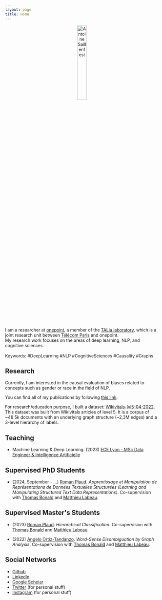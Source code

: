 ```yaml
---
layout: page
title: Home
---
```


<p align="center">
  <img src="{{ site.url }}/public/pictures/me/Antoine_Saillenfest_NB.png" width="25%" alt="Antoine Saillenfest">
</p>

I am a researcher at [onepoint](https://www.groupeonepoint.com/), a member of the [TALia laboratory](https://laboratoire-talia.telecom-paris.fr), which is a joint research unit between [Télécom Paris](https://www.telecom-paris.fr/) and onepoint.<br/>
My research work focuses on the areas of deep learning, NLP, and cognitive sciences.<br/><br/>
Keywords: #DeepLearning #NLP #CognitiveSciences #Causality #Graphs

## Research

Currently, I am interested in the causal evaluation of biases related to concepts such as gender or race in the field of NLP.

You can find all of my publications by following [this link](https://toinesayan.github.io/publications/).

For research/education purpose, I built a dataset: [Wikivitals-lvl5-04-2022](https://github.com/ToineSayan/wikivitals-lvl5-04-2022).
This dataset was built from Wikivitals articles of level 5. It is a corpus of ~48.5k documents with an underlying graph structure (~2,3M edges) and a 3-level hierarchy of labels.

## Teaching

* Machine Learning & Deep Learning. (2023) [ECE Lyon - MSc Data Engineer & Intelligence Artificielle](https://www.ece.fr/program/msc-data-engineer-intelligence-artificielle/)

## Supervised PhD Students

* (2024, September - ...) [Roman Plaud](https://www.linkedin.com/in/roman-plaud-573298195/). _Apprentissage et Manipulation de Représentations de Données
Textuelles Structurées (Learning and Manipulating Structured Text Data Representations)_. Co-supervision with [Thomas Bonald](https://perso.telecom-paristech.fr/bonald/Home_page.html) and [Matthieu Labeau](https://www.telecom-paris.fr/matthieu-labeau).

## Supervised Master's Students

* (2023) [Roman Plaud](https://www.linkedin.com/in/roman-plaud-573298195/). _Hierarchical Classification_. Co-supervision with [Thomas Bonald](https://perso.telecom-paristech.fr/bonald/Home_page.html) and [Matthieu Labeau](https://www.telecom-paris.fr/matthieu-labeau).

* (2022) [Angelo Ortiz-Tandanzo](https://www.linkedin.com/in/angelo-ortiz-tandazo-77289aa7?miniProfileUrn=urn%3Ali%3Afs_miniProfile%3AACoAABa78MYBxvBTxIpmov_OUaivV57gn4ylE78&lipi=urn%3Ali%3Apage%3Ad_flagship3_search_srp_all%3B7c1rLp3wTt%2B5h7lbDrCJNw%3D%3D). _Word-Sense Disambiguation by Graph Analysis_. Co-supervision with [Thomas Bonald](https://perso.telecom-paristech.fr/bonald/Home_page.html) and [Matthieu Labeau](https://www.telecom-paris.fr/matthieu-labeau).

## Social Networks

* [Github](https://github.com/ToineSayan)
* [LinkedIn](https://www.linkedin.com/in/antoine-saillenfest-phd-513a0a40/)
* [Google Scholar](https://scholar.google.com/citations?user=iehCMKgAAAAJ&hl=en)
* [Twitter](https://twitter.com/toinesayan) (for personal stuff)
* [Instagram](https://www.instagram.com/toinesayan/) (for personal stuff)
